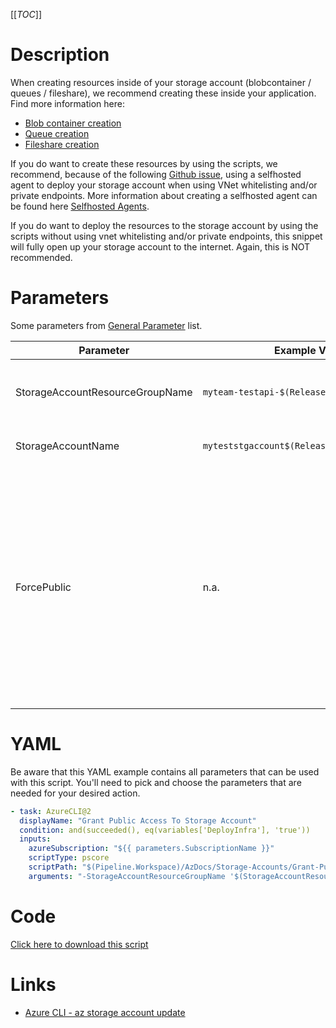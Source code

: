 [[_TOC_]]

# Description

When creating resources inside of your storage account (blobcontainer / queues / fileshare), we recommend creating these inside your application. Find more information here:

- [Blob container creation](https://docs.microsoft.com/en-us/azure/storage/blobs/storage-quickstart-blobs-dotnet#code-examples)
- [Queue creation](https://docs.microsoft.com/en-us/azure/storage/queues/storage-dotnet-how-to-use-queues?tabs=dotnet)
- [Fileshare creation](https://docs.microsoft.com/en-us/azure/storage/files/storage-dotnet-how-to-use-files?tabs=dotnet#access-the-file-share-programmatically)

If you do want to create these resources by using the scripts, we recommend, because of the following [Github issue](https://github.com/MicrosoftDocs/azure-docs/issues/19456), using a selfhosted agent to deploy your storage account when using VNet whitelisting and/or private endpoints. More information about creating a selfhosted agent can be found here [Selfhosted Agents](/Azure/Documentation/How-to-use-the-scripts#Deploying-to-SelfHosted-Agents-in-Pool).

If you do want to deploy the resources to the storage account by using the scripts without using vnet whitelisting and/or private endpoints, this snippet will fully open up your storage account to the internet. Again, this is NOT recommended.

# Parameters

Some parameters from [General Parameter](/Azure/Azure-CLI-Snippets) list.

| Parameter                       | Example Value                                | Description                                                                                                                                                                                                                                      |
| ------------------------------- | -------------------------------------------- | ------------------------------------------------------------------------------------------------------------------------------------------------------------------------------------------------------------------------------------------------ |
| StorageAccountResourceGroupName | `myteam-testapi-$(Release.EnvironmentName)`  | Name of resourcegroup where your storage account is in                                                                                                                                                                                           |
| StorageAccountName              | `myteststgaccount$(Release.EnvironmentName)` | This is the storageaccount name to use.                                                                                                                                                                                                          |
| ForcePublic                     | n.a.                                         | If you want to open your Storage Account publically, you need to pass this boolean to confirm you are willingly creating a public resource (to avoid unintended public resources). You can pass it as a switch without a value (`-ForcePublic`). |

# YAML

Be aware that this YAML example contains all parameters that can be used with this script. You'll need to pick and choose the parameters that are needed for your desired action.

```yaml
- task: AzureCLI@2
  displayName: "Grant Public Access To Storage Account"
  condition: and(succeeded(), eq(variables['DeployInfra'], 'true'))
  inputs:
    azureSubscription: "${{ parameters.SubscriptionName }}"
    scriptType: pscore
    scriptPath: "$(Pipeline.Workspace)/AzDocs/Storage-Accounts/Grant-Public-Access-to-StorageAccount.ps1"
    arguments: "-StorageAccountResourceGroupName '$(StorageAccountResourceGroupName)'  -StorageAccountName '$(StorageAccountName)' -ForcePublic"
```

# Code

[Click here to download this script](../../../../src/Storage-Accounts/Grant-Public-Access-To-StorageAccount.ps1)

# Links

- [Azure CLI - az storage account update](https://docs.microsoft.com/en-us/cli/azure/storage/account?view=azure-cli-latest#az_storage_account_update)
